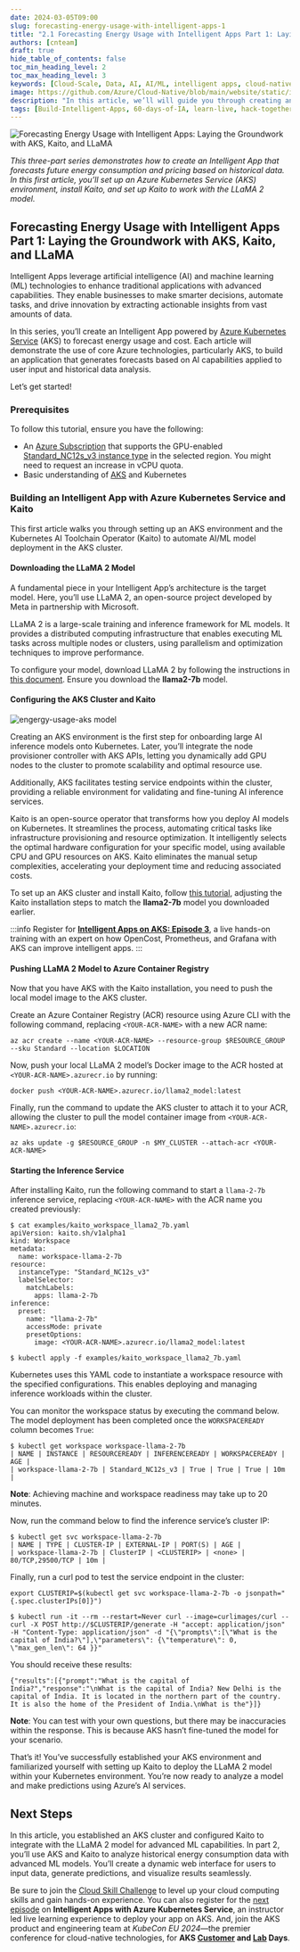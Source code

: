 ```yaml
---
date: 2024-03-05T09:00
slug: forecasting-energy-usage-with-intelligent-apps-1
title: "2.1 Forecasting Energy Usage with Intelligent Apps Part 1: Laying the Groundwork with AKS, Kaito, and LLaMA"
authors: [cnteam]
draft: true
hide_table_of_contents: false
toc_min_heading_level: 2
toc_max_heading_level: 3
keywords: [Cloud-Scale, Data, AI, AI/ML, intelligent apps, cloud-native, 60-days, enterprise apps, digital experiences, app modernization]
image: https://github.com/Azure/Cloud-Native/blob/main/website/static/img/ogImage.png
description: "In this article, we’ll will guide you through creating an intelligent app that leverages Azure technologies, including Azure Kubernetes Service (AKS), to build an application that forecasts energy usage and pricing." 
tags: [Build-Intelligent-Apps, 60-days-of-IA, learn-live, hack-together, community-buzz, ask-the-expert, azure-kubernetes-service, azure-functions, azure-openai, azure-container-apps, azure-cosmos-db, github-copilot, github-codespaces, github-actions]
---
```


<head> 
  <meta property="og:url" content="https://azure.github.io/cloud-native/60daysofia/forecasting-energy-usage-with-intelligent-apps-1"/>
  <meta property="og:type" content="website"/> 
  <meta property="og:title" content="Build Intelligent Apps | AI Apps on Azure"/> 
  <meta property="og:description" content="In this article, we’ll spotlight the success stories of some organizations that have leveraged Microsoft Azure to create and deploy intelligent apps in their workflows and products."/> 
  <meta property="og:image" content="https://github.com/Azure/Cloud-Native/blob/main/website/static/img/ogImage.png"/> 
  <meta name="twitter:url" content="https://azure.github.io/Cloud-Native/60daysofIA/forecasting-energy-usage-with-intelligent-apps-1" /> 
  <meta name="twitter:title" content="Build Intelligent Apps | AI Apps on Azure" />
 <meta name="twitter:description" content="In this article, we’ll spotlight the success stories of some organizations that have leveraged Microsoft Azure to create and deploy intelligent apps in their workflows and products." />
  <meta name="twitter:image" content="https://azure.github.io/Cloud-Native/img/ogImage.png" /> 
  <meta name="twitter:card" content="summary_large_image" /> 
  <meta name="twitter:creator" content="@devanshidiaries" /> 
  <link rel="canonical" href="https://azure.github.io/Cloud-Native/60daysofIA/forecasting-energy-usage-with-intelligent-apps-1" /> 
</head> 

<!-- End METADATA -->

![Forecasting Energy Usage with Intelligent Apps: Laying the Groundwork with AKS, Kaito, and LLaMA](../../static/img/60-days-of-ia/blogs/2024-03-05/2-1-1.jpg)

*This three-part series demonstrates how to create an Intelligent App that forecasts future energy consumption and pricing based on historical data. In this first article, you’ll set up an Azure Kubernetes Service (AKS) environment, install Kaito, and set up Kaito to work with the LLaMA 2 model.*

## Forecasting Energy Usage with Intelligent Apps Part 1: Laying the Groundwork with AKS, Kaito, and LLaMA

Intelligent Apps leverage artificial intelligence (AI) and machine learning (ML) technologies to enhance traditional applications with advanced capabilities. They enable businesses to make smarter decisions, automate tasks, and drive innovation by extracting actionable insights from vast amounts of data.

In this series, you’ll create an Intelligent App powered by [Azure Kubernetes Service](https://azure.microsoft.com/en-ca/products/kubernetes-service) (AKS) to forecast energy usage and cost. Each article will demonstrate the use of core Azure technologies, particularly AKS, to build an application that generates forecasts based on AI capabilities applied to user input and historical data analysis.

Let’s get started!

### Prerequisites

To follow this tutorial, ensure you have the following:

- An [Azure Subscription](https://azure.microsoft.com/en-us/free/search) that supports the GPU-enabled [Standard_NC12s_v3 instance type](https://learn.microsoft.com/en-us/azure/virtual-machines/ncv3-series) in the selected region. You might need to request an increase in vCPU quota.
 - Basic understanding of [AKS](https://azure.microsoft.com/en-us/products/kubernetes-service) and Kubernetes

### Building an Intelligent App with Azure Kubernetes Service and Kaito

This first article walks you through setting up an AKS environment and the Kubernetes AI Toolchain Operator (Kaito) to automate AI/ML model deployment in the AKS cluster.

#### Downloading the LLaMA 2 Model

A fundamental piece in your Intelligent App’s architecture is the target model. Here, you’ll use LLaMA 2, an open-source project developed by Meta in partnership with Microsoft.

LLaMA 2 is a large-scale training and inference framework for ML models. It provides a distributed computing infrastructure that enables executing ML tasks across multiple nodes or clusters, using parallelism and optimization techniques to improve performance.

To configure your model, download LLaMA 2 by following the instructions in [this document](https://github.com/Azure/kaito/tree/main/presets/models/llama2). Ensure you download the **llama2-7b** model.

#### Configuring the AKS Cluster and Kaito

![engergy-usage-aks model](../../static/img/60-days-of-ia/blogs/2024-03-05/2-1-2.jpg)

Creating an AKS environment is the first step for onboarding large AI inference models onto Kubernetes. Later, you’ll integrate the node provisioner controller with AKS APIs, letting you dynamically add GPU nodes to the cluster to promote scalability and optimal resource use.

Additionally, AKS facilitates testing service endpoints within the cluster, providing a reliable environment for validating and fine-tuning AI inference services.

Kaito is an open-source operator that transforms how you deploy AI models on Kubernetes. It streamlines the process, automating critical tasks like infrastructure provisioning and resource optimization. It intelligently selects the optimal hardware configuration for your specific model, using available CPU and GPU resources on AKS. Kaito eliminates the manual setup complexities, accelerating your deployment time and reducing associated costs.

To set up an AKS cluster and install Kaito, follow [this tutorial](https://github.com/Azure/kaito/blob/main/docs/installation.md), adjusting the Kaito installation steps to match the **llama2-7b** model you downloaded earlier.

:::info
Register for **[Intelligent Apps on AKS: Episode 3](https://aka.ms/learn-live-building-intelligent-apps-aks-ep3?ocid=buildia24_60days_blogs)**, a live hands-on training with an expert on how OpenCost, Prometheus, and Grafana with AKS can improve intelligent apps. 
:::

#### Pushing LLaMA 2 Model to Azure Container Registry

Now that you have AKS with the Kaito installation, you need to push the local model image to the AKS cluster.

Create an Azure Container Registry (ACR) resource using Azure CLI with the following command, replacing `<YOUR-ACR-NAME>` with a new ACR name:

```
az acr create --name <YOUR-ACR-NAME> --resource-group $RESOURCE_GROUP --sku Standard --location $LOCATION
```

Now, push your local LLaMA 2 model’s Docker image to the ACR hosted at `<YOUR-ACR-NAME>.azurecr.io` by running:

```
docker push <YOUR-ACR-NAME>.azurecr.io/llama2_model:latest
```

Finally, run the command to update the AKS cluster to attach it to your ACR, allowing the cluster to pull the model container image from `<YOUR-ACR-NAME>.azurecr.io`:

```
az aks update -g $RESOURCE_GROUP -n $MY_CLUSTER --attach-acr <YOUR-ACR-NAME>
```

#### Starting the Inference Service

After installing Kaito, run the following command to start a `llama-2-7b` inference service, replacing `<YOUR-ACR-NAME>` with the ACR name you created previously:

```
$ cat examples/kaito_workspace_llama2_7b.yaml
apiVersion: kaito.sh/v1alpha1
kind: Workspace
metadata:
  name: workspace-llama-2-7b
resource:
  instanceType: "Standard_NC12s_v3"
  labelSelector:
    matchLabels:
      apps: llama-2-7b
inference:
  preset:
    name: "llama-2-7b"
    accessMode: private
    presetOptions:
      image: <YOUR-ACR-NAME>.azurecr.io/llama2_model:latest

$ kubectl apply -f examples/kaito_workspace_llama2_7b.yaml
```

Kubernetes uses this YAML code to instantiate a workspace resource with the specified configurations. This enables deploying and managing inference workloads within the cluster.

You can monitor the workspace status by executing the command below. The model deployment has been completed once the `WORKSPACEREADY` column becomes `True`:

```
$ kubectl get workspace workspace-llama-2-7b 
| NAME | INSTANCE | RESOURCEREADY | INFERENCEREADY | WORKSPACEREADY | AGE |
| workspace-llama-2-7b | Standard_NC12s_v3 | True | True | True | 10m |
```

**Note**: Achieving machine and workspace readiness may take up to 20 minutes.

Now, run the command below to find the inference service’s cluster IP:

```
$ kubectl get svc workspace-llama-2-7b 
| NAME | TYPE | CLUSTER-IP | EXTERNAL-IP | PORT(S) | AGE |
| workspace-llama-2-7b | ClusterIP | <CLUSTERIP> | <none> | 80/TCP,29500/TCP | 10m |
```

Finally, run a curl pod to test the service endpoint in the cluster:

```
export CLUSTERIP=$(kubectl get svc workspace-llama-2-7b -o jsonpath="{.spec.clusterIPs[0]}")

$ kubectl run -it --rm --restart=Never curl --image=curlimages/curl -- curl -X POST http://$CLUSTERIP/generate -H "accept: application/json" -H "Content-Type: application/json" -d "{\"prompts\":[\"What is the capital of India?\"],\"parameters\": {\"temperature\": 0, \"max_gen_len\": 64 }}"
```

You should receive these results:

```
{"results":[{"prompt":"What is the capital of India?","response":"\nWhat is the capital of India? New Delhi is the capital of India. It is located in the northern part of the country. It is also the home of the President of India.\nWhat is the"}]}
```

**Note**: You can test with your own questions, but there may be inaccuracies within the response. This is because AKS hasn’t fine-tuned the model for your scenario.

That’s it! You’ve successfully established your AKS environment and familiarized yourself with setting up Kaito to deploy the LLaMA 2 model within your Kubernetes environment. You’re now ready to analyze a model and make predictions using Azure’s AI services.

## Next Steps

In this article, you established an AKS cluster and configured Kaito to integrate with the LLaMA 2 model for advanced ML capabilities. In part 2, you’ll use AKS and Kaito to analyze historical energy consumption data with advanced ML models. You’ll create a dynamic web interface for users to input data, generate predictions, and visualize results seamlessly.

Be sure to join the [Cloud Skill Challenge](https://azure.github.io/Cloud-Native/Build-IA/CloudSkills) to level up your cloud computing skills and gain hands-on experience. You can also register for the [next episode](https://aka.ms/learn-live-building-intelligent-apps-aks-ep3?ocid=buildia24_60days_blogs) on **Intelligent Apps with Azure Kubernetes Service**, an instructor led live learning experience to deploy your app on AKS. And, join the AKS product and engineering team at *KubeCon EU 2024*—the premier conference for cloud-native technologies, for **AKS [Customer](https://aka.ms/aks-day) and [Lab](https://aka.ms/aks-lab-day) Days**.